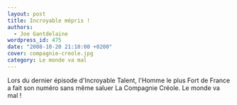 ```yaml
---
layout: post
title: Incroyable mépris !
authors:
  - Joe Gantdelaine
wordpress_id: 475
date: "2008-10-20 21:10:00 +0200"
cover: compagnie-creole.jpg
category: Le monde va mal
---
```


Lors du dernier épisode d'Incroyable Talent, l'Homme le plus Fort de France a
fait son numéro sans même saluer La Compagnie Créole. Le monde va mal !
